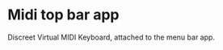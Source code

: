# Midi top bar app

Discreet Virtual MIDI Keyboard, attached to the menu bar app.

[](https://s3-us-west-2.amazonaws.com/notion-static/9459d794935b4173a334789ec454b14d/Item-0_and_Item-0_and_Item-0_and_Item-0_and_Item-0_and_Item-0_and_Item-0.jpg)